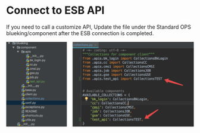  # Connect to ESB API 

 If you need to call a customize API, Update the file under the Standard OPS blueking/component after the ESB connection is completed. 

 ![-w2020](../assets/33.png) 